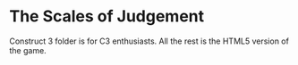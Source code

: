 # The Scales of Judgement

Construct 3 folder is for C3 enthusiasts. All the rest is the HTML5 version of the game.
